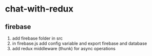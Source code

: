 # chat-with-redux

## firebase

1. add firebase folder in src
2. in firebase.js add config variable and export firebase and database
3. add redux middleware (thunk) for async operations
